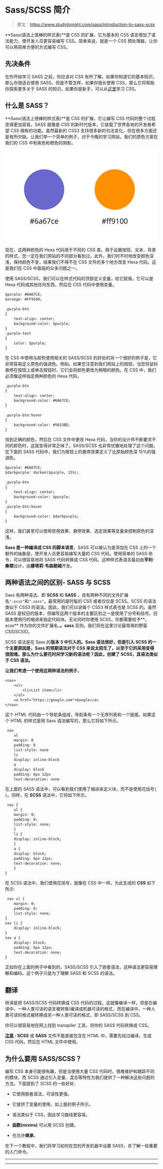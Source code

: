 # Sass/SCSS 简介

> 原文：<https://www.studytonight.com/sass/introduction-to-sass-scss>

**Sass(语法上很棒的样式表)**是 CSS 的扩展，它为基本的 CSS 语言增加了语法能力，使开发人员更容易编写 CSS。简单来说，就是一个 CSS 预处理器，让你可以用简单方便的方式编写 CSS。

## 先决条件

在你开始学习 SASS 之前，你应该对 CSS 有所了解。如果你知道它的基本知识，那么你很适合使用 SASS，但是不管怎样，如果你擅长使用 CSS，那么它将帮助你探索更多关于 SASS 的知识。如果你是新手，可以从[这里](https://www.studytonight.com/cascading-style-sheet/)学习 CSS。

## 什么是 SASS？

**Sass(语法上很棒的样式表)**是 CSS 的扩展，它让编写 CSS 代码的整个过程变得更加容易。SASS 就像是 CSS 的新时代版本，它装载了世界各地的开发者希望 CSS 拥有的功能。虽然最新的 CSS3 支持很多新的句法变化，但在很多方面还是有所欠缺。让我们举一个简单的例子，对于今晚的学习网站，我们的原色方案在我们的 CSS 中有紫色和橙色的阴影。

![CSS vs SASS](img/258cf4de17dba80a51edd1e9f8cded23.png)

现在，这两种颜色的 Hexa 代码用于不同的 CSS 类，用于设置按钮、文本、背景的样式，您一定在我们网站的不同部分看到过。此外，我们时不时地改变颜色深浅，保持颜色不变，结果我们不得不在 CSS 文件的多个地方改变 Hexa 代码。这是我们在 CSS 中面临的众多问题之一。

使用 SASS/SCSS，我们可以在样式代码的顶部定义变量，给它赋值，它可以是 Hexa 代码或其他任何东西，然后在 CSS 代码中使用变量。

```
$purple: #6A67CE;
$orange: #FF9100;

.purple-btn
{
	text-align: center;
	background-color: $purple;
}
.purple-text
{
	color: $purple;
}
```

在 CSS 中使用与颜色使用相关的 SASS/SCSS 的好处的另一个很好的例子是，它非常容易定义原色的强调色。例如，如果您注意到我们网站上的按钮，当您将鼠标悬停在按钮上或单击按钮时，它们会将颜色更改为稍暗的颜色。在 CSS 中，我们必须像这样指定两种颜色的 Hexa 代码，

```
.purple-btn
{ 
    text-align: center; 
    background-color: #6A67CE; 
}

.purple-btn:hover 
{ 
    background-color: #5653BD; 
}
```

找到正确的颜色，然后在 CSS 文件中更改 Hexa 代码，当你的设计师不断要求不同的颜色时，这就变得非常乏味了。SASS/SCSS 也非常优雅地处理了这个问题。在下面的 SASS 代码中，我们为按钮上的悬停效果定义了比原始颜色深 15%的强调色。

```
$purple: #6A67CE;
$darkpurple: darken($purple, 15%);

.purple-btn 
{
    text-align: center;
    background-color: $purple;
} 
.purple-btn:hover
{
    background-color: $darkpurple;
}
```

这样，我们甚至可以使用禁用效果、悬停效果、选定效果等变量来控制原色的深浅。

**Sass 是一种编译成 CSS 的脚本语言**。SASS 可以被认为是添加在 CSS 上的一个额外的抽象层，使开发人员更容易编写大量的 CSS 代码。使用简单的 SASS 命令，可以很容易地将 SASS 代码转换成 CSS 代码。这种样式表语言最初由**亨利·桑顿**设计，由**娜塔莉·韦森鲍姆**开发。

## 两种语法之间的区别- SASS 与 SCSS

Sass 有两种语法，即 **SCSS** 和 **SASS** ，具有两种不同的文件扩展名`".scss"`和`".sass"`。最常用的是时髦的 CSS 或者仅仅是 SCSS。SCSS 的语法类似于 CSS3 的语法。因此，我们可以说每个 CSS3 样式表也是 SCSS 的。虽然 SASS 是较旧的版本，但编写这两个版本的主要区别之一是使用了分号和括号。旧版本使用行的缩进来指定代码块。无论何时你使用 SCSS，你都需要给予**。scss** 作为你的文件扩展名，**。sass** 否则。我们将在这里讨论最常用的野蛮 CSS(SCSS)。

SCSS 语法是在 Sass 的**版本 3 中引入的。Sass 语法很好，但是引入 SCSS 的一个主要原因是，Sass 的预期语法对于 CSS 来说太陌生了，以至于它的采用变得很困难。那么为什么要花时间学习新的语法呢？因此，创建了 SCSS，其语法类似于 CSS 语法。**

**让我们考虑一个使用这两种语法的例子，**

```
<nav>
    <ul>
        <li>List item</li>
    </ul>
    <a href="https://google.com">Google</a>
</nav>
```

这个 HTML 代码由一个导航条组成，导航条有一个无序列表和一个链接。如果这个 HTML 的样式是用 Sass 语法编写的，那么它将如下所示。

```
 nav
    ul
	margin: 0
	padding: 0
	list-style: none
    li
	display: inline-block
    a
	display: block
	padding: 6px 12px
	text-decoration: none 
```

在上面的 SASS 语法中，可以看到我们使用了缩进来定义块，而不是使用花括号`{ }`。同样，在 **SCSS** 语法中，它将如下所示。

```
 nav {
    ul {
	margin: 0;
	padding: 0;
	list-style: none;
    }
    li {
	display: inline-block;
    }
    a {
	display: block;
	padding: 6px 12px;
	text-decoration: none;
    }
}
```

在 SCSS 语法中，我们使用花括号，就像在 CSS 中一样。为此生成的 **CSS** 如下所示:

```
 nav ul {
    margin: 0;
    padding: 0;
    list-style: none;
}
nav li {
    display: inline-block;
}
nav a {
    display: block;
    padding: 6px 12px;
    text-decoration: none;
} 
```

正如你在上面的例子中看到的，SASS/SCSS 引入了嵌套语法，这种语法更容易理解和编码。这个例子只是为了理解 SASS 和 SCSS 的语法。

## 翻译

转译是把 SASS/SCSS 代码转换成 CSS 代码的过程。这就像编译一样，但是在编译中，一种人类可读的语言被转换/编译成机器可读的格式，而在编译中，一种人类可读的格式被转换成另一种人类可读的格式，即 SASS/SCSS 到 CSS。

你可以很容易地在网上找到 transpiler 工具，将你的 SASS 代码转换成 CSS。

**<u>注意</u> :** **SCSS** 或 **SASS** 文件不能直接包含在 HTML 中，需要先经过编译，生成 CSS 代码，然后在 HTML 文件中使用。

## 为什么要用 SASS/SCSS？

编写 CSS 本身可能很有趣，但是当使用大量 CSS 代码时，很难维护和跟踪不同的模块，而 SCSS 通过引入变量、混合等特性为我们提供了一种解决这些问题的方法。下面提到了 SCSS 的一些好处:

*   它使用嵌套语法，可读性更强。

*   它提供了变量的使用，如上面的例子所示。

*   语法类似于 CSS，因此学习曲线更容易。

*   **函数(mixins)** 可以用 SCSS 创建。

*   也允许**继承**。

在下一个教程中，我们将学习如何在您的开发机器中设置 SASS，并了解一些重要的入门命令。

* * *

* * *